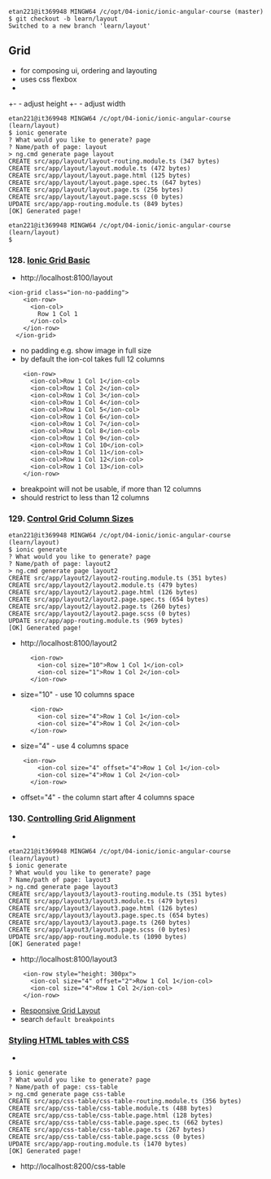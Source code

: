 ```
etan221@it369948 MINGW64 /c/opt/04-ionic/ionic-angular-course (master)
$ git checkout -b learn/layout
Switched to a new branch 'learn/layout'
```

## Grid
- for composing ui, ordering and layouting
- uses css flexbox
- <ion-grid>
+- <ion-row> - adjust height
+- <ion-col> - adjust width

```
etan221@it369948 MINGW64 /c/opt/04-ionic/ionic-angular-course (learn/layout)
$ ionic generate
? What would you like to generate? page
? Name/path of page: layout
> ng.cmd generate page layout
CREATE src/app/layout/layout-routing.module.ts (347 bytes)
CREATE src/app/layout/layout.module.ts (472 bytes)
CREATE src/app/layout/layout.page.html (125 bytes)
CREATE src/app/layout/layout.page.spec.ts (647 bytes)
CREATE src/app/layout/layout.page.ts (256 bytes)
CREATE src/app/layout/layout.page.scss (0 bytes)
UPDATE src/app/app-routing.module.ts (849 bytes)
[OK] Generated page!

etan221@it369948 MINGW64 /c/opt/04-ionic/ionic-angular-course (learn/layout)
$
```
### 128. [Ionic Grid Basic](https://www.udemy.com/course/ionic-2-the-practical-guide-to-building-ios-android-apps/learn/lecture/13727900#questions)

- http://localhost:8100/layout

```
<ion-grid class="ion-no-padding">
    <ion-row>
      <ion-col>
        Row 1 Col 1
      </ion-col>
    </ion-row>
  </ion-grid>
```
- no padding e.g. show image in full size
- by default the ion-col takes full 12 columns

```
    <ion-row>
      <ion-col>Row 1 Col 1</ion-col>
      <ion-col>Row 1 Col 2</ion-col>
      <ion-col>Row 1 Col 3</ion-col>
      <ion-col>Row 1 Col 4</ion-col>
      <ion-col>Row 1 Col 5</ion-col>
      <ion-col>Row 1 Col 6</ion-col>
      <ion-col>Row 1 Col 7</ion-col>
      <ion-col>Row 1 Col 8</ion-col>
      <ion-col>Row 1 Col 9</ion-col>
      <ion-col>Row 1 Col 10</ion-col>
      <ion-col>Row 1 Col 11</ion-col>
      <ion-col>Row 1 Col 12</ion-col>
      <ion-col>Row 1 Col 13</ion-col>
    </ion-row>
```
- breakpoint will not be usable, if more than 12 columns
- should restrict to less than 12 columns

### 129. [Control Grid Column Sizes](https://www.udemy.com/course/ionic-2-the-practical-guide-to-building-ios-android-apps/learn/lecture/13727902#questions)
```
etan221@it369948 MINGW64 /c/opt/04-ionic/ionic-angular-course (learn/layout)
$ ionic generate
? What would you like to generate? page
? Name/path of page: layout2
> ng.cmd generate page layout2
CREATE src/app/layout2/layout2-routing.module.ts (351 bytes)
CREATE src/app/layout2/layout2.module.ts (479 bytes)
CREATE src/app/layout2/layout2.page.html (126 bytes)
CREATE src/app/layout2/layout2.page.spec.ts (654 bytes)
CREATE src/app/layout2/layout2.page.ts (260 bytes)
CREATE src/app/layout2/layout2.page.scss (0 bytes)
UPDATE src/app/app-routing.module.ts (969 bytes)
[OK] Generated page!
```

- http://localhost:8100/layout2

```
      <ion-row>
        <ion-col size="10">Row 1 Col 1</ion-col>
        <ion-col size="1">Row 1 Col 2</ion-col>
      </ion-row>
```
- size="10" - use 10 columns space

```
      <ion-row>
        <ion-col size="4">Row 1 Col 1</ion-col>
        <ion-col size="4">Row 1 Col 2</ion-col>
      </ion-row>
```
- size="4" - use 4 columns space

```
    <ion-row>
        <ion-col size="4" offset="4">Row 1 Col 1</ion-col>
        <ion-col size="4">Row 1 Col 2</ion-col>
      </ion-row>
```
- offset="4" - the column start after 4 columns space

### 130. [Controlling Grid Alignment](https://www.udemy.com/course/ionic-2-the-practical-guide-to-building-ios-android-apps/learn/lecture/13727906#questions)
- 
```
etan221@it369948 MINGW64 /c/opt/04-ionic/ionic-angular-course (learn/layout)
$ ionic generate
? What would you like to generate? page
? Name/path of page: layout3
> ng.cmd generate page layout3
CREATE src/app/layout3/layout3-routing.module.ts (351 bytes)
CREATE src/app/layout3/layout3.module.ts (479 bytes)
CREATE src/app/layout3/layout3.page.html (126 bytes)
CREATE src/app/layout3/layout3.page.spec.ts (654 bytes)
CREATE src/app/layout3/layout3.page.ts (260 bytes)
CREATE src/app/layout3/layout3.page.scss (0 bytes)
UPDATE src/app/app-routing.module.ts (1090 bytes)
[OK] Generated page!
```
- http://localhost:8100/layout3

```
    <ion-row style="height: 300px">
      <ion-col size="4" offset="2">Row 1 Col 1</ion-col>
      <ion-col size="4">Row 1 Col 2</ion-col>
    </ion-row>
```
- [Responsive Grid Layout](https://ionicframework.com/docs/layout/grid)
- search `default breakpoints`

### [Styling HTML tables with CSS](https://www.youtube.com/watch?v=biI9OFH6Nmg)
- 

```
$ ionic generate
? What would you like to generate? page
? Name/path of page: css-table
> ng.cmd generate page css-table
CREATE src/app/css-table/css-table-routing.module.ts (356 bytes)
CREATE src/app/css-table/css-table.module.ts (488 bytes)
CREATE src/app/css-table/css-table.page.html (128 bytes)
CREATE src/app/css-table/css-table.page.spec.ts (662 bytes)
CREATE src/app/css-table/css-table.page.ts (267 bytes)
CREATE src/app/css-table/css-table.page.scss (0 bytes)
UPDATE src/app/app-routing.module.ts (1470 bytes)
[OK] Generated page!
```
- http://localhost:8200/css-table
